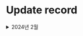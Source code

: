 # Update record

<details>
 <summary> 2024년 2월 </summary>
    The repository was created for management.  
    Previous materials have been added.  
    - GitTeamProject, MiniHomepage, WebHosting  
    

    ⌨️ monthly coding
    - rockScissorsPaperWithAndroid  
    - hero_animation  
    - stopwatch  
</details>
